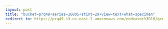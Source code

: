```yaml
---
layout: post
title: "bucket=prq49+series=16005+stint=29+view=text+what=specimen"
redirect_to: https://prq49.s3.us-east-2.amazonaws.com/endeavor%3D16/genomes/stage%3D0%2Bwhat%3Dgenerated/stint%3D29/series%3D16005/a%3Dgenome%2Bcriteria%3Dabundance%2Bmorph%3Dwildtype%2Bproc%3D0%2Bseries%3D16005%2Bstint%3D29%2Bthread%3D0%2Bvariation%3Dmaster%2Bext%3D.json.gz
---
```


